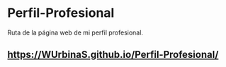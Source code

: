 # Perfil-Profesional

Ruta de la página web de mi perfil profesional.

## https://WUrbinaS.github.io/Perfil-Profesional/
